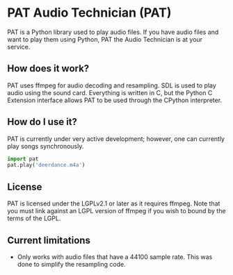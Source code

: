 # PAT Audio Technician (PAT)
PAT is a Python library used to play audio files. If you have audio files and want to play them using 
Python, PAT the Audio Technician is at your service.

## How does it work?
PAT uses ffmpeg for audio decoding and resampling. SDL is used to play audio using the sound card. 
Everything is written in C, but the Python C Extension interface allows PAT to be used through the 
CPython interpreter.

## How do I use it?
PAT is currently under very active development; however, one can currently play songs synchronously.
```python
import pat
pat.play('deerdance.m4a')
```

## License
PAT is licensed under the LGPLv2.1 or later as it requires ffmpeg. Note that you must link against 
an LGPL version of ffmpeg if you wish to bound by the terms of the LGPL. 

## Current limitations
* Only works with audio files that have a 44100 sample rate. This was done to simplify the resampling 
  code.
